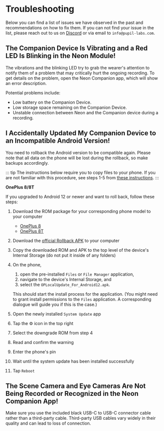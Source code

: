 # Troubleshooting
Below you can find a list of issues we have observed in the past and recommendations on how to fix them. If you can not find your issue in the list, please reach out to us on [Discord](https://pupil-labs.com/chat/) or via email to `info@pupil-labs.com`.

## The Companion Device Is Vibrating and a Red LED Is Blinking in the Neon Module!
The vibrations and the blinking LED try to grab the wearer's attention to notify them of a problem that may critically hurt the ongoing recording. To get details on the problem, open the Neon Companion app, which will show an error description.

Potential problems include:
- Low battery on the Companion Device.
- Low storage space remaining on the Companion Device.
- Unstable connection between Neon and the Companion device during a recording.

## I Accidentally Updated My Companion Device to an Incompatible Android Version!
You need to rollback the Android version to be compatible again. Please note that all data on the phone will be lost during the rollback, so make backups accordingly.

::: tip
The instructions below require you to copy files to your phone. If you are not familiar
with this procedure, see steps 1-5 from [these instructions](/data-collection/transfer-recordings-via-usb/).
:::

**OnePlus 8/8T**

If you upgraded to Android 12 or newer and want to roll back, follow these steps:
1. Download the ROM package for your corresponding phone model to your computer

   - [OnePlus 8](https://drive.google.com/file/d/1WtZ7bVwWPwYIGq4aWadeG-7MLu-KXhIS/view?usp=sharing)
   - [OnePlus 8T](https://drive.google.com/file/d/1K2VI-R4gGN8mdS6FxLiRo48ICF_UBB7A/view?usp=sharing)

1. Download the [official Rollback APK](https://oxygenos.oneplus.net/OPLocalUpdate_For_Android12.apk) to your computer
1. Copy the downloaded ROM and APK to the top level of the device's Internal Storage (do not put it inside of any folders)
1. On the phone,
   1. open the pre-installed `Files` or `File Manager` application,
   1. navigate to the device's Internal Storage, and
   1. select the `OPLocalUpdate_For_Android12.apk`.

   This should start the install process for the application.
   (You might need to grant install permissions to the `Files` application. A corresponding dialogue will guide
   you if this is the case.)
1. Open the newly installed `System Update` app
1. Tap the ⚙️ icon in the top right
1. Select the downgrade ROM from step 4
1. Read and confirm the warning
1. Enter the phone's pin
1. Wait until the system update has been installed successfully
1. Tap `Reboot`

## The Scene Camera and Eye Cameras Are Not Being Recorded or Recognized in the Neon Companion App!
Make sure you use the included black USB-C to USB-C connector cable rather than a third-party cable. Third-party USB cables vary widely in their quality and can lead to loss of connection.

